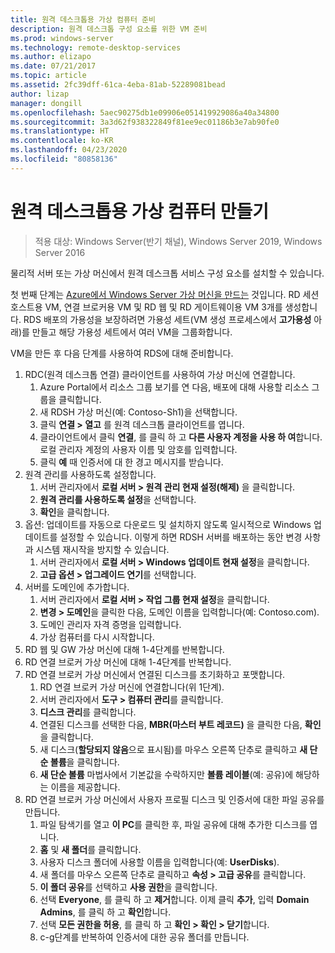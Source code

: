 ```yaml
---
title: 원격 데스크톱용 가상 컴퓨터 준비
description: 원격 데스크톱 구성 요소를 위한 VM 준비
ms.prod: windows-server
ms.technology: remote-desktop-services
ms.author: elizapo
ms.date: 07/21/2017
ms.topic: article
ms.assetid: 2fc39dff-61ca-4eba-81ab-52289081bead
author: lizap
manager: dongill
ms.openlocfilehash: 5aec90275db1e09906e051419929086a40a34800
ms.sourcegitcommit: 3a3d62f938322849f81ee9ec01186b3e7ab90fe0
ms.translationtype: HT
ms.contentlocale: ko-KR
ms.lasthandoff: 04/23/2020
ms.locfileid: "80858136"
---
```

# <a name="create-virtual-machines-for-remote-desktop"></a>원격 데스크톱용 가상 컴퓨터 만들기

>적용 대상: Windows Server(반기 채널), Windows Server 2019, Windows Server 2016

물리적 서버 또는 가상 머신에서 원격 데스크톱 서비스 구성 요소를 설치할 수 있습니다. 

첫 번째 단계는 [Azure에서 Windows Server 가상 머신을 만드는](/azure/virtual-machines/windows/quick-create-portal) 것입니다. RD 세션 호스트용 VM, 연결 브로커용 VM 및 RD 웹 및 RD 게이트웨이용 VM 3개를 생성합니다. RDS 배포의 가용성을 보장하려면 가용성 세트(VM 생성 프로세스에서 **고가용성** 아래)를 만들고 해당 가용성 세트에서 여러 VM을 그룹화합니다.
 
VM을 만든 후 다음 단계를 사용하여 RDS에 대해 준비합니다.

1.  RDC(원격 데스크톱 연결) 클라이언트를 사용하여 가상 머신에 연결합니다.  
    1.  Azure Portal에서 리소스 그룹 보기를 연 다음, 배포에 대해 사용할 리소스 그룹을 클릭합니다.  
    2.  새 RDSH 가상 머신(예: Contoso-Sh1)을 선택합니다.  
    3.  클릭 **연결 > 열고** 를 원격 데스크톱 클라이언트를 엽니다.  
    4.  클라이언트에서 클릭 **연결**, 를 클릭 하 고 **다른 사용자 계정을 사용 하 여**합니다. 로컬 관리자 계정의 사용자 이름 및 암호를 입력합니다.  
    5.  클릭 **예** 때 인증서에 대 한 경고 메시지를 받습니다.  
2.  원격 관리를 사용하도록 설정합니다.  
    1.  서버 관리자에서 **로컬 서버 > 원격 관리 현재 설정(해제)** 을 클릭합니다.  
    2.  **원격 관리를 사용하도록 설정**을 선택합니다.  
    3.  **확인**을 클릭합니다.  
3.  옵션: 업데이트를 자동으로 다운로드 및 설치하지 않도록 일시적으로 Windows 업데이트를 설정할 수 있습니다. 이렇게 하면 RDSH 서버를 배포하는 동안 변경 사항과 시스템 재시작을 방지할 수 있습니다.  
    1.  서버 관리자에서 **로컬 서버 > Windows 업데이트 현재 설정**을 클릭합니다.  
    2.  **고급 옵션 > 업그레이드 연기**를 선택합니다.   
4.  서버를 도메인에 추가합니다.  
    1.  서버 관리자에서 **로컬 서버 > 작업 그룹 현재 설정**을 클릭합니다.  
    2.  **변경 > 도메인**을 클릭한 다음, 도메인 이름을 입력합니다(예: Contoso.com).  
    3.  도메인 관리자 자격 증명을 입력합니다.  
    4.  가상 컴퓨터를 다시 시작합니다.  
5.  RD 웹 및 GW 가상 머신에 대해 1-4단계를 반복합니다.  
6.  RD 연결 브로커 가상 머신에 대해 1-4단계를 반복합니다.  
7.  RD 연결 브로커 가상 머신에서 연결된 디스크를 초기화하고 포맷합니다.  
    1.  RD 연결 브로커 가상 머신에 연결합니다(위 1단계).  
    2.  서버 관리자에서 **도구 > 컴퓨터 관리**를 클릭합니다.  
    3.  **디스크 관리**를 클릭합니다.  
    4.  연결된 디스크를 선택한 다음, **MBR(마스터 부트 레코드)** 을 클릭한 다음, **확인**을 클릭합니다.  
    5.  새 디스크(**할당되지 않음**으로 표시됨)를 마우스 오른쪽 단추로 클릭하고 **새 단순 볼륨**을 클릭합니다.  
    6.  **새 단순 볼륨** 마법사에서 기본값을 수락하지만 **볼륨 레이블**(예: 공유)에 해당하는 이름을 제공합니다.  
8.  RD 연결 브로커 가상 머신에서 사용자 프로필 디스크 및 인증서에 대한 파일 공유를 만듭니다.   
    1.  파일 탐색기를 열고 **이 PC**를 클릭한 후, 파일 공유에 대해 추가한 디스크를 엽니다.  
    2.  **홈** 및 **새 폴더**를 클릭합니다.  
    3.  사용자 디스크 폴더에 사용할 이름을 입력합니다(예: **UserDisks**).  
    4.  새 폴더를 마우스 오른쪽 단추로 클릭하고 **속성 > 고급 공유**를 클릭합니다.  
    5.  **이 폴더 공유**를 선택하고 **사용 권한**을 클릭합니다.  
    6.  선택 **Everyone**, 를 클릭 하 고 **제거**합니다. 이제 클릭 **추가**, 입력 **Domain Admins**, 를 클릭 하 고 **확인**합니다.  
    7.  선택 **모든 권한을 허용**, 를 클릭 하 고 **확인 > 확인 > 닫기**합니다.  
    8.  c-g단계를 반복하여 인증서에 대한 공유 폴더를 만듭니다.   


